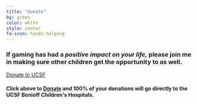 ```yaml
---
title: "donate"
bg: green
color: white
style: center
fa-icon: hands-helping
---
```


### If gaming has had a _**positive impact on your life,**_ please join me in **making sure other children get the opportunity to as well.**

<div id="donation-box">
  <div id="donation-bar">
    <div class="progress-value"></div>
    <div class="progress-bar">
      <div class="progress-perc"></div>
    </div>
    <div id="donation-button">
      <a class="button-donate green" href="https://donate.stj.watch/">Donate to UCSF</a>
    </div>
  </div>

  <div id="donation-list"></div>
</div>

#### Click above to [**Donate**](https://donate.stj.watch) and **100% of your donations** will go directly to the **UCSF Benioff Children's Hospitals**.
